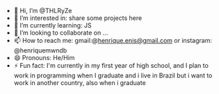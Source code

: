 - 👋 Hi, I’m @THLRyZe
- 👀 I’m interested in: share some projects here
- 🌱 I’m currently learning: JS
- 💞️ I’m looking to collaborate on ...
- 📫 How to reach me: gmail:@henrique.enis@gmail.com or instagram: @henriquemwndb
- 😄 Pronouns: He/Him
- ⚡ Fun fact: I'm currently in my first year of high school, and I plan to work in programming when I graduate and i live in Brazil but i want to work in another country, also when i graduate

<!---
THLRyZe/THLRyZe is a ✨ special ✨ repository because its `README.md` (this file) appears on your GitHub profile.
You can click the Preview link to take a look at your changes.
--->

